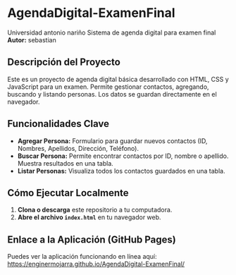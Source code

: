# AgendaDigital-ExamenFinal
Universidad antonio nariño
Sistema de agenda digital para examen final
**Autor:** sebastian


## Descripción del Proyecto

Este es un proyecto de agenda digital básica desarrollado con HTML, CSS y JavaScript para un examen. Permite gestionar contactos, agregando, buscando y listando personas. Los datos se guardan directamente en el navegador.

## Funcionalidades Clave

* **Agregar Persona:** Formulario para guardar nuevos contactos (ID, Nombres, Apellidos, Dirección, Teléfono).
* **Buscar Persona:** Permite encontrar contactos por ID, nombre o apellido. Muestra resultados en una tabla.
* **Listar Personas:** Visualiza todos los contactos guardados en una tabla.

## Cómo Ejecutar Localmente

1.  **Clona o descarga** este repositorio a tu computadora.
2.  **Abre el archivo `index.html`** en tu navegador web.

## Enlace a la Aplicación (GitHub Pages)

Puedes ver la aplicación funcionando en línea aquí: https://enginermojarra.github.io/AgendaDigital-ExamenFinal/

